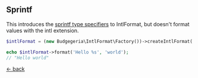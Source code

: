 ## Sprintf

This introduces the [sprintf type specifiers](https://www.php.net/manual/en/function.sprintf.php) to IntlFormat,
but doesn't format values with the intl extension.

```php
$intlFormat = (new Budgegeria\IntlFormat\Factory())->createIntlFormat('en_US');

echo $intlFormat->format('Hello %s', 'world');
// "Hello world"
```

[<- back](index.md)
